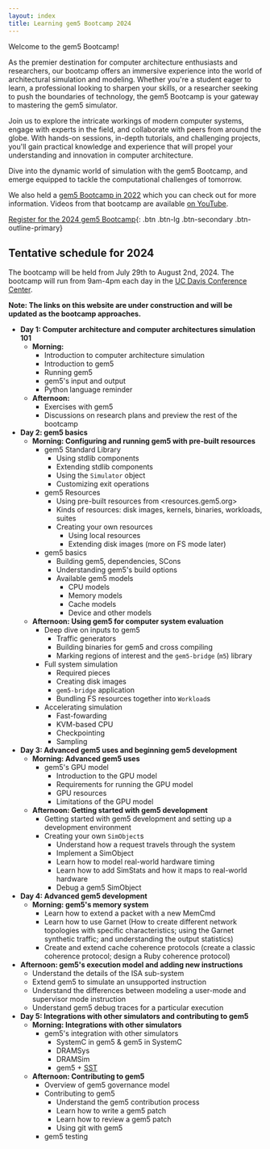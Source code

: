 ```yaml
---
layout: index
title: Learning gem5 Bootcamp 2024
---
```


Welcome to the gem5 Bootcamp!

As the premier destination for computer architecture enthusiasts and researchers, our bootcamp offers an immersive experience into the world of architectural simulation and modeling.
Whether you're a student eager to learn, a professional looking to sharpen your skills, or a researcher seeking to push the boundaries of technology, the gem5 Bootcamp is your gateway to mastering the gem5 simulator.

Join us to explore the intricate workings of modern computer systems, engage with experts in the field, and collaborate with peers from around the globe.
With hands-on sessions, in-depth tutorials, and challenging projects, you'll gain practical knowledge and experience that will propel your understanding and innovation in computer architecture.

Dive into the dynamic world of simulation with the gem5 Bootcamp, and emerge equipped to tackle the computational challenges of tomorrow.

We also held a [gem5 Bootcamp in 2022](https://gem5bootcamp.github.io/gem5-bootcamp-env/) which you can check out for more information.
Videos from that bootcamp are available [on YouTube](https://www.youtube.com/watch?v=orASbQ02pDw&list=PL_hVbFs_loVSaSDPr1RJXP5RRFWjBMqq3).

[Register for the 2024 gem5 Bootcamp](https://na.eventscloud.com/ereg/index.php?eventid=799532&){: .btn .btn-lg .btn-secondary .btn-outline-primary}

## Tentative schedule for 2024

The bootcamp will be held from July 29th to August 2nd, 2024.
The bootcamp will run from 9am-4pm each day in the [UC Davis Conference Center](https://conferencecenter.ucdavis.edu/).

**Note: The links on this website are under construction and will be updated as the bootcamp approaches.**

- **Day 1: Computer architecture and computer architectures simulation 101**
  - **Morning:**
    - Introduction to computer architecture simulation
    - Introduction to gem5
    - Running gem5
    - gem5's input and output
    - Python language reminder
  - **Afternoon:**
    - Exercises with gem5
    - Discussions on research plans and preview the rest of the bootcamp
- **Day 2: gem5 basics**
  - **Morning: Configuring and running gem5 with pre-built resources**
    - gem5 Standard Library
      - Using stdlib components
      - Extending stdlib components
      - Using the `Simulator` object
      - Customizing exit operations
    - gem5 Resources
      - Using pre-built resources from <resources.gem5.org>
      - Kinds of resources: disk images, kernels, binaries, workloads, suites
      - Creating your own resources
        - Using local resources
        - Extending disk images (more on FS mode later)
    - gem5 basics
      - Building gem5, dependencies, SCons
      - Understanding gem5's build options
      - Available gem5 models
        - CPU models
        - Memory models
        - Cache models
        - Device and other models
  - **Afternoon: Using gem5 for computer system evaluation**
    - Deep dive on inputs to gem5
      - Traffic generators
      - Building binaries for gem5 and cross compiling
      - Marking regions of interest and the `gem5-bridge` (`m5`) library
    - Full system simulation
      - Required pieces
      - Creating disk images
      - `gem5-bridge` application
      - Bundling FS resources together into `Workload`s
    - Accelerating simulation
      - Fast-fowarding
      - KVM-based CPU
      - Checkpointing
      - Sampling
- **Day 3: Advanced gem5 uses and beginning gem5 development**
  - **Morning: Advanced gem5 uses**
    - gem5's GPU model
      - Introduction to the GPU model
      - Requirements for running the GPU model
      - GPU resources
      - Limitations of the GPU model
  - **Afternoon: Getting started with gem5 development**
    - Getting started with gem5 development and setting up a development environment
    - Creating your own `SimObject`s
      - Understand how a request travels through the system
      - Implement a SimObject
      - Learn how to model real-world hardware timing
      - Learn how to add SimStats and how it maps to real-world hardware
      - Debug a gem5 SimObject
- **Day 4: Advanced gem5 development**
  - **Morning: gem5's memory system**
    - Learn how to extend a packet with a new MemCmd
    - Learn how to use Garnet (How to create different network topologies with specific characteristics; using the Garnet synthetic traffic; and understanding the output statistics)
    - Create and extend cache coherence protocols (create a classic coherence protocol; design a Ruby coherence protocol)
- **Afternoon: gem5's execution model and adding new instructions**
  - Understand the details of the ISA sub-system
  - Extend gem5 to simulate an unsupported instruction
  - Understand the differences between modeling a user-mode and supervisor mode instruction
  - Understand gem5 debug traces for a particular execution
- **Day 5: Integrations with other simulators and contributing to gem5**
  - **Morning: Integrations with other simulators**
    - gem5's integration with other simulators
      - SystemC in gem5 & gem5 in SystemC
      - DRAMSys
      - DRAMSim
      - gem5 + [SST](https://sst-simulator.org/)
  - **Afternoon: Contributing to gem5**
    - Overview of gem5 governance model
    - Contributing to gem5
      - Understand the gem5 contribution process
      - Learn how to write a gem5 patch
      - Learn how to review a gem5 patch
      - Using git with gem5
    - gem5 testing
